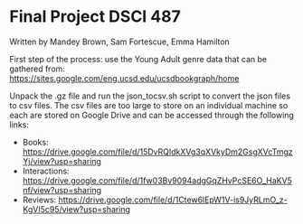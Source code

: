 # Final Project DSCI 487
Written by Mandey Brown, Sam Fortescue, Emma Hamilton

First step of the process: use the Young Adult genre data that can be gathered from: https://sites.google.com/eng.ucsd.edu/ucsdbookgraph/home

Unpack the .gz file and run the json_tocsv.sh script to convert the json files to csv files. 
The csv files are too large to store on an individual machine so each are stored on Google Drive and can be accessed through the following links:
- Books: https://drive.google.com/file/d/15DvRQIdkXVg3qXVkyDm2GsgXVcTmgzYj/view?usp=sharing
- Interactions: https://drive.google.com/file/d/1fw03Bv9094adgGqZHvPcSE6O_HaKV5nf/view?usp=sharing
- Reviews: https://drive.google.com/file/d/1Ctew6lEpW1V-is9JyRLmO_z-KgVI5c95/view?usp=sharing
